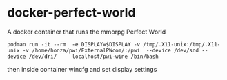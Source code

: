 # docker-perfect-world
A docker container that runs the mmorpg Perfect World
```
podman run -it --rm  -e DISPLAY=$DISPLAY -v /tmp/.X11-unix:/tmp/.X11-unix -v /home/honza/pwi/ExternalPWcom/:/pwi  --device /dev/snd --device /dev/dri/     localhost/pwi-wine /bin/bash
```

then inside container wincfg and set display settings
